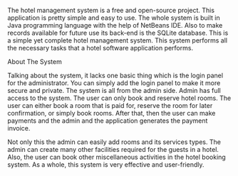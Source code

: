 The hotel management system is a free and open-source project. This application is pretty simple and easy to use. 
The whole system is built in Java programming language with the help of NetBeans IDE. Also to make records available for future use its back-end is the SQLite database. 
This is a simple yet complete hotel management system. This system performs all the necessary tasks that a hotel software application performs.

About The System

Talking about the system, it lacks one basic thing which is the login panel for the administrator. 
You can simply add the login panel to make it more secure and private. The system is all from the admin side. 
Admin has full access to the system. The user can only book and reserve hotel rooms. 
The user can either book a room that is paid for, reserve the room for later confirmation, or simply book rooms. 
After that, then the user can make payments and the admin and the application generates the payment invoice.

Not only this the admin can easily add rooms and its services types. The admin can create many other facilities required for the guests in a hotel. 
Also, the user can book other miscellaneous activities in the hotel booking system. As a whole, this system is very effective and user-friendly.

